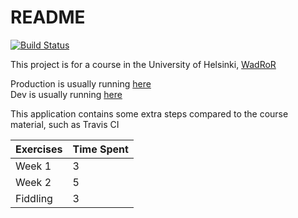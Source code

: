 # README

[![Build Status](https://travis-ci.com/HeikkiHei/ratebeer.svg?branch=master)](https://travis-ci.com/HeikkiHei/ratebeer)

This project is for a course in the University of Helsinki, [WadRoR](https://github.com/mluukkai/WebPalvelinohjelmointi2018/blob/master/wadror.md)

Production is usually running [here](https://heikkiheibrews.herokuapp.com)    
Dev is usually running [here](https://heikkiheibrews-dev.herokuapp.com)    

This application contains some extra steps compared to the course material, such as Travis CI

|Exercises | Time Spent |
|----------|------------|
| Week 1   |      3     |
| Week 2   |      5     |
| Fiddling |      3     |

